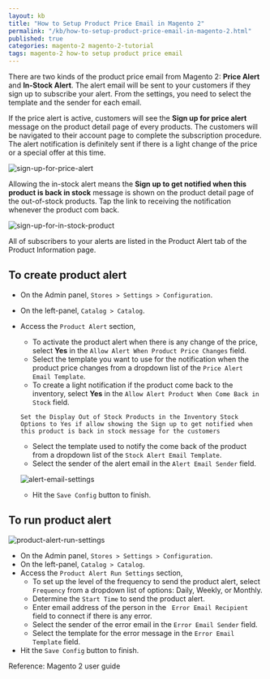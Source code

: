 ```yaml
---
layout: kb
title: "How to Setup Product Price Email in Magento 2"
permalink: "/kb/how-to-setup-product-price-email-in-magento-2.html"
published: true
categories: magento-2 magento-2-tutorial
tags: magento-2 how-to setup product price email
---
```


There are two kinds of the product price email from Magento 2: **Price Alert** and **In-Stock Alert**. The alert email will be sent to your customers if they sign up to subscribe your alert. From the settings, you need to select the template and the sender for each email. 

If the price alert is active, customers will see the **Sign up for price alert** message on the product detail page of every products. The customers will be navigated to their account page to complete the subscription procedure. The alert notification is definitely sent if there is a light change of the price or a special offer at this time.

![sign-up-for-price-alert](https://lh5.googleusercontent.com/yilGF4RxfkE_zXJ_8R1BKZbbPAKuu_pzQ5ELAJZRMx6PyJe3oi6kASWUGcooho7kSQuuyrZT7-laKhTC_3qDNtSzLo7TaLdhJUop6pCmhmJtuVvd3lqhuRnf26N3RD-kVT8MqKTU)

Allowing the in-stock alert means the **Sign up to get notified when this product is back in stock** message is shown on the product detail page of the out-of-stock products. Tap the link to receiving the notification whenever the product com back. 

![sign-up-for-in-stock-product](https://lh4.googleusercontent.com/nsvzc91j0hvbJ-AMtg0rXrXgtBQJ5i9HHsJx1i8nHNhR-igWENj56Y7anPFBBt_uyQIbG0CoscbG_GJP4I72DH9lep9DDxXn8zL4c_yzA8rZdbkuMLsIsBYKcdVIwU9bXpqexDWE)

All of subscribers to your alerts are listed in the Product Alert tab of the Product Information page.

## To create product alert

* On the Admin panel, `Stores > Settings > Configuration`.
* On the left-panel, `Catalog > Catalog`.
* Access the `Product Alert` section,
  * To activate the product alert when there is any change of the price, select **Yes** in the `Allow Alert When Product Price Changes` field.
  * Select the template you want to use for the notification when the product price changes from a dropdown list of the `Price Alert Email Template`.
  * To create a light notification if the product come back to the inventory, select **Yes** in the `Allow Alert Product When Come Back in Stock` field.
  
  ~~~
  Set the Display Out of Stock Products in the Inventory Stock Options to Yes if allow showing the Sign up to get notified when this product is back in stock message for the customers
  ~~~
 
  * Select the template used to notify the come back of the product from a dropdown list of the `Stock Alert Email Template`.
  * Select the sender of the alert email in the `Alert Email Sender` field.
  
  ![alert-email-settings](https://lh6.googleusercontent.com/gwmwJFWnVmL3yHeVunDe_zFcHj9-MBgu_o2_I2VfBfvqxLpCephTcMBxX_BOq1FwN8H2MsQUreADEbhnICoiA7JQJCm_SJ_AdUnn5SjeUM7ygSwC9fLkpCG9-DGUOoAMsGv3TYXs)
  
  * Hit the `Save Config` button to finish.
  
## To run product alert

![product-alert-run-settings](https://lh4.googleusercontent.com/i2D6MSK45jX_oYPuk8Tu6TWVjtHrU4VRV-Z51MDweG6dWNnz5kPHzHK07taBcExKUJ_ewFXpEExQTJcOZgChD55H8sJ-xloq8zeCkC24C5fS64cy1iHMiugcG4S6_jLWGrX-anAS)

* On the Admin panel, `Stores > Settings > Configuration`.
* On the left-panel, `Catalog > Catalog`.
* Access the `Product Alert Run Settings` section,
  * To set up the level of the frequency to send the product alert, select `Frequency` from a dropdown list of options: Daily, Weekly, or Monthly.
  * Determine the `Start Time` to send the product alert.
  * Enter email address of the person in the ` Error Email Recipient` field to connect if there is any error.
  * Select the sender of the error email in the `Error Email Sender` field.
  * Select the template for the error message in the `Error Email Template` field.
* Hit the `Save Config` button to finish.


Reference: Magento 2 user guide